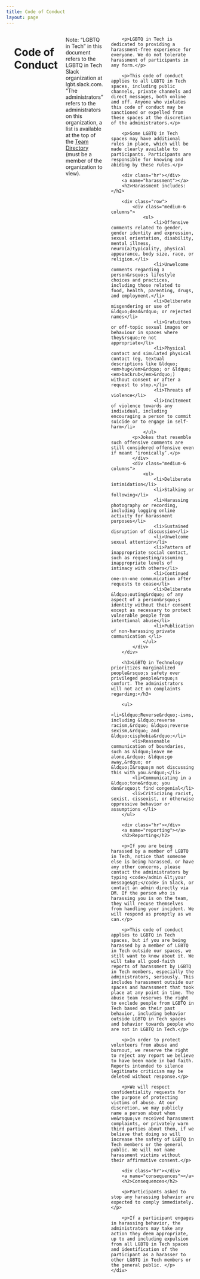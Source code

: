 ```yaml
---
title: Code of Conduct
layout: page
---
```


<div class="row">
	<div class="small-12 columns">
		<a name="overview"></a>
		<h1>Code of Conduct</h1>
		<p><span class="label radius">Note:</span> &ldquo;LGBTQ in Tech&rdquo; in this document refers to the LGBTQ in Tech Slack organization at lgbt.slack.com. &ldquo;The administrators&rdquo; refers to the administrators on this organization, a list is available at the top of the <a href="https://lgbt.slack.com/team">Team Directory</a> (must be a member of the organization to view).</p>

		<p>LGBTQ in Tech is dedicated to providing a harassment-free experience for everyone. We do not tolerate harassment of participants in any form.</p>

		<p>This code of conduct applies to all LGBTQ in Tech spaces, including public channels, private channels and direct messages, both online and off. Anyone who violates this code of conduct may be sanctioned or expelled from these spaces at the discretion of the administrators.</p>

		<p>Some LGBTQ in Tech spaces may have additional rules in place, which will be made clearly available to participants. Participants are responsible for knowing and abiding by these rules.</p>

		<div class="hr"></div>
		<a name="harassment"></a>
		<h2>Harassment includes:</h2>

		<div class="row">
			<div class="medium-6 columns">
				<ul>
					<li>Offensive comments related to gender, gender identity and expression, sexual orientation, disability, mental illness, neuro(a)typicality, physical appearance, body size, race, or religion.</li>
					<li>Unwelcome comments regarding a person&rsquo;s lifestyle choices and practices, including those related to food, health, parenting, drugs, and employment.</li>
					<li>Deliberate misgendering or use of &ldquo;dead&rdquo; or rejected names</li>
					<li>Gratuitous or off-topic sexual images or behaviour in spaces where they&rsquo;re not appropriate</li>
					<li>Physical contact and simulated physical contact (eg, textual descriptions like &ldquo;<em>hug</em>&rdquo; or &ldquo;<em>backrub</em>&rdquo;) without consent or after a request to stop.</li>
					<li>Threats of violence</li>
					<li>Incitement of violence towards any individual, including encouraging a person to commit suicide or to engage in self-harm</li>
				</ul>
			<p>Jokes that resemble such offensive comments are still considered offensive even if meant ‘ironically’.</p>
			</div>
			<div class="medium-6 columns">
				<ul>
					<li>Deliberate intimidation</li>
					<li>Stalking or following</li>
					<li>Harassing photography or recording, including logging online activity for harassment purposes</li>
					<li>Sustained disruption of discussion</li>
					<li>Unwelcome sexual attention</li>
					<li>Pattern of inappropriate social contact, such as requesting/assuming inappropriate levels of intimacy with others</li>
					<li>Continued one-on-one communication after requests to cease</li>
					<li>Deliberate &ldquo;outing&rdquo; of any aspect of a person&rsquo;s identity without their consent except as necessary to protect vulnerable people from intentional abuse</li>
					<li>Publication of non-harassing private communication </li>
				</ul>
			</div>
		</div>

		<h3>LGBTQ in Technology prioritizes marginalized people&rsquo;s safety over privileged people&rsquo;s comfort. The administrators will not act on complaints regarding:</h3>

		<ul>
			<li>&ldquo;Reverse&rdquo;-isms, including &ldquo;reverse racism,&rdquo; &ldquo;reverse sexism,&rdquo; and &ldquo;cisphobia&rdquo;</li>
			<li>Reasonable communication of boundaries, such as &ldquo;leave me alone,&rdquo; &ldquo;go away,&rdquo; or &ldquo;I&rsquo;m not discussing this with you.&rdquo;</li>
			<li>Communicating in a &ldquo;tone&rdquo; you don&rsquo;t find congenial</li>
			<li>Criticizing racist, sexist, cissexist, or otherwise oppressive behavior or assumptions </li>
		</ul>

		<div class="hr"></div>
		<a name="reporting"></a>
		<h2>Reporting</h2>

		<p>If you are being harassed by a member of LGBTQ in Tech, notice that someone else is being harassed, or have any other concerns, please contact the administrators by typing <code>/admin &lt;your message&gt;</code> in Slack, or contact an admin directly via DM. If the person who is harassing you is on the team, they will recuse themselves from handling your incident. We will respond as promptly as we can.</p>

		<p>This code of conduct applies to LGBTQ in Tech spaces, but if you are being harassed by a member of LGBTQ in Tech outside our spaces, we still want to know about it. We will take all good-faith reports of harassment by LGBTQ in Tech members, especially the administrators, seriously. This includes harassment outside our spaces and harassment that took place at any point in time. The abuse team reserves the right to exclude people from LGBTQ in Tech based on their past behavior, including behavior outside LGBTQ in Tech spaces and behavior towards people who are not in LGBTQ in Tech.</p>

		<p>In order to protect volunteers from abuse and burnout, we reserve the right to reject any report we believe to have been made in bad faith. Reports intended to silence legitimate criticism may be deleted without response.</p>

		<p>We will respect confidentiality requests for the purpose of protecting victims of abuse. At our discretion, we may publicly name a person about whom we&rsquo;ve received harassment complaints, or privately warn third parties about them, if we believe that doing so will increase the safety of LGBTQ in Tech members or the general public. We will not name harassment victims without their affirmative consent.</p>

		<div class="hr"></div>
		<a name="consequences"></a>
		<h2>Consequences</h2>

		<p>Participants asked to stop any harassing behavior are expected to comply immediately.</p>

		<p>If a participant engages in harassing behavior, the administrators may take any action they deem appropriate, up to and including expulsion from all LGBTQ in Tech spaces and identification of the participant as a harasser to other LGBTQ in Tech members or the general public. </p>
	</div>
</div>
